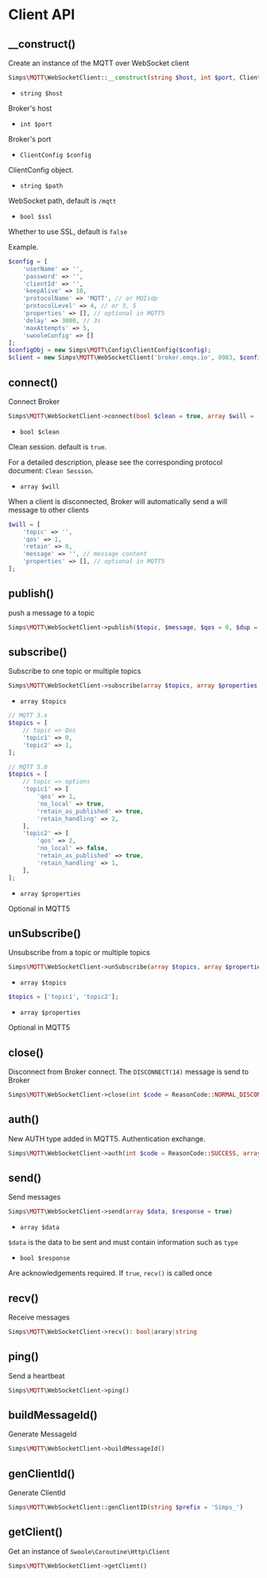 # Client API

## __construct()

Create an instance of the MQTT over WebSocket client

```php
Simps\MQTT\WebSocketClient::__construct(string $host, int $port, ClientConfig $config, string $path = '/mqtt', bool $ssl = false)
```

- `string $host`

Broker's host

- `int $port`

Broker's port

- `ClientConfig $config`

ClientConfig object.

- `string $path`

WebSocket path, default is `/mqtt`

- `bool $ssl`

Whether to use SSL, default is `false`

Example.

```php
$config = [
    'userName' => '',
    'password' => '',
    'clientId' => '',
    'keepAlive' => 10,
    'protocolName' => 'MQTT', // or MQIsdp
    'protocolLevel' => 4, // or 3, 5
    'properties' => [], // optional in MQTT5
    'delay' => 3000, // 3s
    'maxAttempts' => 5,
    'swooleConfig' => []
];
$configObj = new Simps\MQTT\Config\ClientConfig($config);
$client = new Simps\MQTT\WebSocketClient('broker.emqx.io', 8083, $configObj, '/mqtt');
```

## connect()

Connect Broker

```php
Simps\MQTT\WebSocketClient->connect(bool $clean = true, array $will = [])
```

- `bool $clean`

Clean session. default is `true`.

For a detailed description, please see the corresponding protocol document: `Clean Session`.

- `array $will`

When a client is disconnected, Broker will automatically send a will message to other clients

```php
$will = [
    'topic' => '',
    'qos' => 1,
    'retain' => 0,
    'message' => '', // message content
    'properties' => [], // optional in MQTT5
];
```

## publish()

push a message to a topic

```php
Simps\MQTT\WebSocketClient->publish($topic, $message, $qos = 0, $dup = 0, $retain = 0, array $properties = [])
```

## subscribe()

Subscribe to one topic or multiple topics

```php
Simps\MQTT\WebSocketClient->subscribe(array $topics, array $properties = [])
```

- `array $topics`

```php
// MQTT 3.x
$topics = [
    // topic => Qos
    'topic1' => 0,
    'topic2' => 1,
];

// MQTT 5.0
$topics = [
    // topic => options
    'topic1' => [
        'qos' => 1,
        'no_local' => true,
        'retain_as_published' => true,
        'retain_handling' => 2,
    ],
    'topic2' => [
        'qos' => 2,
        'no_local' => false,
        'retain_as_published' => true,
        'retain_handling' => 1,
    ],
];
```

- `array $properties`

Optional in MQTT5

## unSubscribe()

Unsubscribe from a topic or multiple topics

```php
Simps\MQTT\WebSocketClient->unSubscribe(array $topics, array $properties = [])
```

- `array $topics`

```php
$topics = ['topic1', 'topic2'];
```

- `array $properties`

Optional in MQTT5

## close()

Disconnect from Broker connect. The `DISCONNECT(14)` message is send to Broker

```php
Simps\MQTT\WebSocketClient->close(int $code = ReasonCode::NORMAL_DISCONNECTION, array $properties = [])
```

## auth()

New AUTH type added in MQTT5. Authentication exchange.

```php
Simps\MQTT\WebSocketClient->auth(int $code = ReasonCode::SUCCESS, array $properties = [])
```

## send()

Send messages

```php
Simps\MQTT\WebSocketClient->send(array $data, $response = true)
```

- `array $data`

`$data` is the data to be sent and must contain information such as `type`

- `bool $response`

Are acknowledgements required. If `true`, `recv()` is called once

## recv()

Receive messages

```php
Simps\MQTT\WebSocketClient->recv(): bool|arary|string
```

## ping()

Send a heartbeat

```php
Simps\MQTT\WebSocketClient->ping()
```

## buildMessageId()

Generate MessageId

```php
Simps\MQTT\WebSocketClient->buildMessageId()
```

## genClientId()

Generate ClientId

```php
Simps\MQTT\WebSocketClient::genClientID(string $prefix = 'Simps_')
```

## getClient()

Get an instance of `Swoole\Coroutine\Http\Client`

```php
Simps\MQTT\WebSocketClient->getClient()
```
